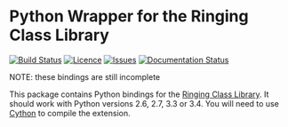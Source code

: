 # Python Wrapper for the Ringing Class Library

[![Build Status](https://travis-ci.org/simpleigh/ringing-lib-python.svg?branch=master)](https://travis-ci.org/simpleigh/ringing-lib-python)
[![Licence](https://img.shields.io/badge/licence-GPLv3-red.svg?style=flat)](http://www.gnu.org/licenses/gpl-3.0-standalone.html)
[![Issues](https://img.shields.io/github/issues/simpleigh/ringing-lib-python.svg?style=flat)](https://github.com/simpleigh/ringing-lib-python/issues)
[![Documentation Status](https://readthedocs.org/projects/ringing-lib-python/badge/?version=latest)](https://readthedocs.org/projects/ringing-lib-python/?badge=latest)

NOTE: these bindings are still incomplete

This package contains Python bindings for the
[Ringing Class Library](http://ringing-lib.sourceforge.net/).
It should work with Python versions 2.6, 2.7, 3.3 or 3.4.
You will need to use [Cython](http://cython.org/) to compile the extension.

